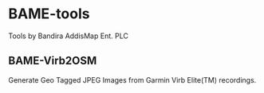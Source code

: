 BAME-tools
==========

Tools by Bandira AddisMap Ent. PLC



BAME-Virb2OSM
-------------

Generate Geo Tagged JPEG Images from Garmin Virb Elite(TM) recordings.
